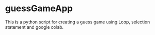 # guessGameApp
This is a python script for creating a guess game using Loop, selection statement and google colab.

